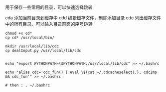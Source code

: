
用于保存一些常用的目录，可以快速选择跳转

cda 添加当前目录到缓存中
cdd 编辑缓存文件，删除添加目录
cdc 列出缓存文件中的所有目录，可以输入目录前面的序号跳转

```
chmod +x cd*
cp cd* /usr/local/bin/

mkdir /usr/local/lib/cdc
cp dealInput.py /usr/local/lib/cdc


echo "export PYTHONPATH=\$PYTHONPATH:/usr/local/lib/cdc" >> ~/.bashrc

echo "alias cdc='cdc_fun() { eval \$(cat ~/.cdcacheselect);}; cdcImp && cdc_fun'" >> ~/.bashrc

# then : . ~/.bashrc
```